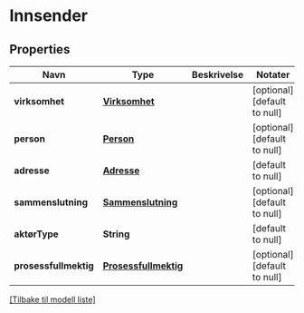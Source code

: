 # Innsender

## Properties

| Navn                  | Type                                          | Beskrivelse | Notater                      |
|-----------------------|-----------------------------------------------|-------------|------------------------------|
| **virksomhet**        | [**Virksomhet**](Virksomhet.md)               |             | [optional] [default to null] |
| **person**            | [**Person**](Person.md)                       |             | [optional] [default to null] |
| **adresse**           | [**Adresse**](Adresse.md)                     |             | [default to null]            |
| **sammenslutning**    | [**Sammenslutning**](Sammenslutning.md)       |             | [optional] [default to null] |
| **aktørType**         | **String**                                    |             | [default to null]            |
| **prosessfullmektig** | [**Prosessfullmektig**](Prosessfullmektig.md) |             | [optional] [default to null] |

[[Tilbake til modell liste]](../index.md)

